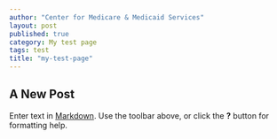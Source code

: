 ```yaml
---
author: "Center for Medicare & Medicaid Services"
layout: post
published: true
category: My test page
tags: test
title: "my-test-page"
---
```


## A New Post

Enter text in [Markdown](http://daringfireball.net/projects/markdown/). Use the toolbar above, or click the **?** button for formatting help.
